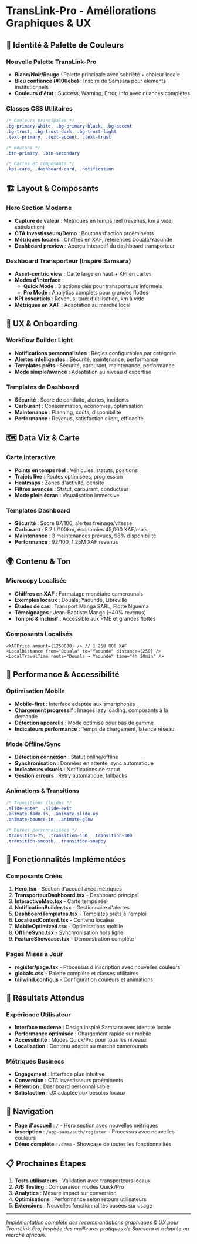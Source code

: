 # TransLink-Pro - Améliorations Graphiques & UX

## 🎨 Identité & Palette de Couleurs

### Nouvelle Palette TransLink-Pro
- **Blanc/Noir/Rouge** : Palette principale avec sobriété + chaleur locale
- **Bleu confiance (#106ebe)** : Inspiré de Samsara pour éléments institutionnels
- **Couleurs d'état** : Success, Warning, Error, Info avec nuances complètes

### Classes CSS Utilitaires
```css
/* Couleurs principales */
.bg-primary-white, .bg-primary-black, .bg-accent
.bg-trust, .bg-trust-dark, .bg-trust-light
.text-primary, .text-accent, .text-trust

/* Boutons */
.btn-primary, .btn-secondary

/* Cartes et composants */
.kpi-card, .dashboard-card, .notification
```

## 🏗️ Layout & Composants

### Hero Section Moderne
- **Capture de valeur** : Métriques en temps réel (revenus, km à vide, satisfaction)
- **CTA Investisseurs/Demo** : Boutons d'action proéminents
- **Métriques locales** : Chiffres en XAF, références Douala/Yaoundé
- **Dashboard preview** : Aperçu interactif du dashboard transporteur

### Dashboard Transporteur (Inspiré Samsara)
- **Asset-centric view** : Carte large en haut + KPI en cartes
- **Modes d'interface** :
  - **Quick Mode** : 3 actions clés pour transporteurs informels
  - **Pro Mode** : Analytics complets pour grandes flottes
- **KPI essentiels** : Revenus, taux d'utilisation, km à vide
- **Métriques en XAF** : Adaptation au marché local

## 🔧 UX & Onboarding

### Workflow Builder Light
- **Notifications personnalisées** : Règles configurables par catégorie
- **Alertes intelligentes** : Sécurité, maintenance, performance
- **Templates prêts** : Sécurité, carburant, maintenance, performance
- **Mode simple/avancé** : Adaptation au niveau d'expertise

### Templates de Dashboard
- **Sécurité** : Score de conduite, alertes, incidents
- **Carburant** : Consommation, économies, optimisation
- **Maintenance** : Planning, coûts, disponibilité
- **Performance** : Revenus, satisfaction client, efficacité

## 🗺️ Data Viz & Carte

### Carte Interactive
- **Points en temps réel** : Véhicules, statuts, positions
- **Trajets live** : Routes optimisées, progression
- **Heatmaps** : Zones d'activité, densité
- **Filtres avancés** : Statut, carburant, conducteur
- **Mode plein écran** : Visualisation immersive

### Templates Dashboard
- **Sécurité** : Score 87/100, alertes freinage/vitesse
- **Carburant** : 8.2 L/100km, économies 45,000 XAF/mois
- **Maintenance** : 3 maintenances prévues, 98% disponibilité
- **Performance** : 92/100, 1.25M XAF revenus

## 🌍 Contenu & Ton

### Microcopy Localisée
- **Chiffres en XAF** : Formatage monétaire camerounais
- **Exemples locaux** : Douala, Yaoundé, Libreville
- **Études de cas** : Transport Manga SARL, Flotte Nguema
- **Témoignages** : Jean-Baptiste Manga (+40% revenus)
- **Ton pro & inclusif** : Accessible aux PME et grandes flottes

### Composants Localisés
```tsx
<XAFPrice amount={1250000} /> // 1 250 000 XAF
<LocalDistance from="Douala" to="Yaoundé" distance={250} />
<LocalTravelTime route="Douala → Yaoundé" time="4h 30min" />
```

## 📱 Performance & Accessibilité

### Optimisation Mobile
- **Mobile-first** : Interface adaptée aux smartphones
- **Chargement progressif** : Images lazy loading, composants à la demande
- **Détection appareils** : Mode optimisé pour bas de gamme
- **Indicateurs performance** : Temps de chargement, latence réseau

### Mode Offline/Sync
- **Détection connexion** : Statut online/offline
- **Synchronisation** : Données en attente, sync automatique
- **Indicateurs visuels** : Notifications de statut
- **Gestion erreurs** : Retry automatique, fallbacks

### Animations & Transitions
```css
/* Transitions fluides */
.slide-enter, .slide-exit
.animate-fade-in, .animate-slide-up
.animate-bounce-in, .animate-glow

/* Durées personnalisées */
.transition-75, .transition-150, .transition-300
.transition-smooth, .transition-snappy
```

## 🚀 Fonctionnalités Implémentées

### Composants Créés
1. **Hero.tsx** - Section d'accueil avec métriques
2. **TransporteurDashboard.tsx** - Dashboard principal
3. **InteractiveMap.tsx** - Carte temps réel
4. **NotificationBuilder.tsx** - Gestionnaire d'alertes
5. **DashboardTemplates.tsx** - Templates prêts à l'emploi
6. **LocalizedContent.tsx** - Contenu localisé
7. **MobileOptimized.tsx** - Optimisations mobile
8. **OfflineSync.tsx** - Synchronisation hors ligne
9. **FeatureShowcase.tsx** - Démonstration complète

### Pages Mises à Jour
- **register/page.tsx** - Processus d'inscription avec nouvelles couleurs
- **globals.css** - Palette complète et classes utilitaires
- **tailwind.config.js** - Configuration couleurs et animations

## 🎯 Résultats Attendus

### Expérience Utilisateur
- **Interface moderne** : Design inspiré Samsara avec identité locale
- **Performance optimisée** : Chargement rapide sur mobile
- **Accessibilité** : Modes Quick/Pro pour tous les niveaux
- **Localisation** : Contenu adapté au marché camerounais

### Métriques Business
- **Engagement** : Interface plus intuitive
- **Conversion** : CTA investisseurs proéminents
- **Rétention** : Dashboard personnalisable
- **Satisfaction** : UX adaptée aux besoins locaux

## 🔗 Navigation

- **Page d'accueil** : `/` - Hero section avec nouvelles métriques
- **Inscription** : `/app-saas/auth/register` - Processus avec nouvelles couleurs
- **Démo complète** : `/demo` - Showcase de toutes les fonctionnalités

## 📋 Prochaines Étapes

1. **Tests utilisateurs** : Validation avec transporteurs locaux
2. **A/B Testing** : Comparaison modes Quick/Pro
3. **Analytics** : Mesure impact sur conversion
4. **Optimisations** : Performance selon retours utilisateurs
5. **Extensions** : Nouvelles fonctionnalités basées sur usage

---

*Implémentation complète des recommandations graphiques & UX pour TransLink-Pro, inspirée des meilleures pratiques de Samsara et adaptée au marché africain.*
